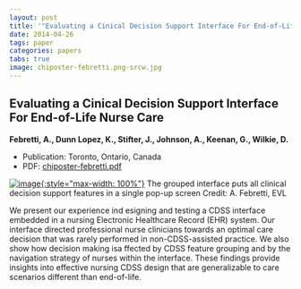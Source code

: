 ```yaml
---
layout: post
title: '"Evaluating a Cinical Decision Support Interface For End-of-Life Nurse Care"'
date: 2014-04-26
tags: paper
categories: papers
tabs: true
image: chiposter-febretti.png-srcw.jpg
---
```


## Evaluating a Cinical Decision Support Interface For End-of-Life Nurse Care
**Febretti, A., Dunn Lopez, K., Stifter, J., Johnson, A., Keenan, G., Wilkie, D.**
- Publication: Toronto, Ontario, Canada
- PDF: [chiposter-febretti.pdf](/documents/chiposter-febretti.pdf)


[![image](https://www.evl.uic.edu/output/originals/chiposter-febretti.png-srcw.jpg){:style="max-width: 100%"}](https://www.evl.uic.edu/output/originals/chiposter-febretti.png-srcw.jpg)
The grouped interface puts all clinical decision support features in a single pop-up screen
Credit: A. Febretti, EVL

We present our experience ind esigning and testing a CDSS interface embedded in a nursing Electronic Healthcare Record (EHR) system. Our interface directed professional nurse clinicians towards an optimal care decision that was rarely performed in non-CDSS-assisted practice. We also show how decision making isa ffected by CDSS feature grouping and by the navigation strategy of nurses within the interface. These findings provide insights into effective nursing CDSS design that are generalizable to care scenarios different than end-of-life.